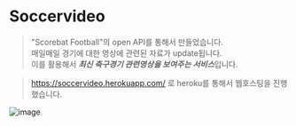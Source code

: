 # Soccervideo
> "Scorebat Football"의 open API를 통해서 만들었습니다.  
  매일매일 경기에 대한 영상에 관련된 자료가 update됩니다.   
  이를 활용해서 ***최신 축구경기 관련영상을 보여주는 서비스***입니다.

> https://soccervideo.herokuapp.com/ 로 heroku를 통해서 웹호스팅을 진행했습니다.

![image](https://user-images.githubusercontent.com/84305604/173219492-241e372b-f905-413b-9f2c-fe399b7314ec.png)

